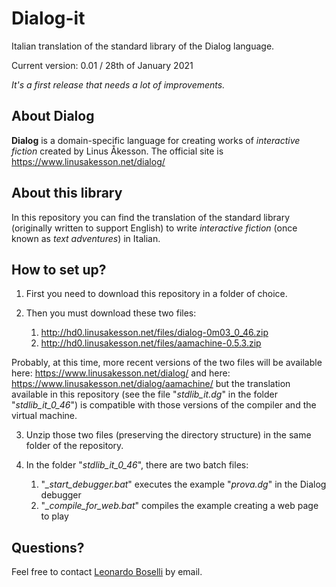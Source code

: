 # Dialog-it
Italian translation of the standard library of the Dialog language.

Current version: 0.01 / 28th of January 2021

*It's a first release that needs a lot of improvements.*

## About Dialog
**Dialog** is a domain-specific language for creating works of *interactive fiction* created by Linus Åkesson.
The official site is https://www.linusakesson.net/dialog/

## About this library
In this repository you can find the translation of the standard library (originally written to support English) to write *interactive fiction* (once known as *text adventures*) in Italian.

## How to set up?

1. First you need to download this repository in a folder of choice.

2. Then you must download these two files:
    1. http://hd0.linusakesson.net/files/dialog-0m03_0_46.zip
    2. http://hd0.linusakesson.net/files/aamachine-0.5.3.zip

Probably, at this time, more recent versions of the two files will be available here:
https://www.linusakesson.net/dialog/
and here:
https://www.linusakesson.net/dialog/aamachine/
but the translation available in this repository (see the file "*stdlib_it.dg*" in the folder "*stdlib_it_0_46*") is compatible with those versions of the compiler and the virtual machine.

3. Unzip those two files (preserving the directory structure) in the same folder of the repository.

4. In the folder "*stdlib_it_0_46*", there are two batch files:

    1. "*_start_debugger.bat*" executes the example "*prova.dg*" in the Dialog debugger 
    2. "*_compile_for_web.bat*" compiles the example creating a web page to play

## Questions?
Feel free to contact [Leonardo Boselli](mailto:leonardo.boselli@youdev.it) by email.

